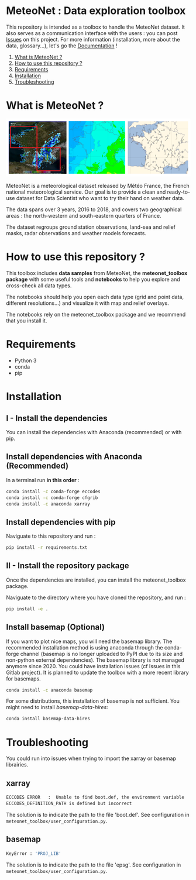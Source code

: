 # MeteoNet : Data exploration toolbox

This repository is intended as a toolbox to handle the MeteoNet dataset. It also serves as a communication interface with the users : you can post [Issues](http://gitlab.meteo.fr/deep_learning/data_exploration/issues) on this project. For more information (installation, more about the data, glossary...), let's go the [Documentation](http://gitlab.meteo.fr) !

1. [What is MeteoNet ?](#meteonet)
2. [How to use this repository ?](#description)
3. [Requirements](#requirements)
4. [Installation](#installation)
5. [Troubleshooting](#troubleshooting)

# What is MeteoNet ?<a name="meteonet"></a>
  ![imageMeteoNet](MeteoNet.PNG "Example of MeteoNet data")

MeteoNet is a meteorological dataset released by Météo France, the French national meteorological service. Our goal is to provide a clean and ready-to-use dataset for Data Scientist who want to try their hand on weather data.

The data spans over 3 years, 2016 to 2018, and covers two geographical areas : the north-western and south-eastern quarters of France.

The dataset regroups ground station observations, land-sea and relief masks, radar observations and weather models forecasts.

# How to use this repository ?<a name="description"></a>

This toolbox includes **data samples** from MeteoNet, the **meteonet_toolbox package** with some useful tools and **notebooks** to help you explore and cross-check all data types.

The notebooks should help you open each data type (grid and point data, different resolutions...) and visualize it with map and relief overlays.

The notebooks rely on the meteonet_toolbox package and we recommend that you install it.


# Requirements <a name="requirements"></a>

* Python 3
* conda
* pip

# Installation <a name="installation"></a>

## I - Install the dependencies

You can install the dependencies with Anaconda (recommended) or with pip.

## Install dependencies with Anaconda (Recommended) 


In a terminal run **in this order** :

```sh
conda install -c conda-forge eccodes
conda install -c conda-forge cfgrib
conda install -c anaconda xarray
```

## Install dependencies with pip

Naviguate to this repository and run :
```sh
pip install -r requirements.txt 
```

## II - Install the repository package

Once the dependencies are installed, you can install the meteonet_toolbox package.

Naviguate to the directory where you have cloned the repository, and run :

```sh
pip install -e .
```

## Install basemap (Optional)

If you want to plot nice maps, you will need the basemap library. The recommended installation method is using anaconda through the conda-forge channel (basemap is no longer uploaded to PyPI due to its size and non-python external dependencies).
The basemap library is not managed anymore since 2020. You could have installation issues (cf Issues in this Gitlab project). It is planned to update the toolbox with a more recent library for basemaps.  

```sh
conda install -c anaconda basemap
```

For some distributions, this installation of basemap is not sufficient. 
You might need to install *basemap-data-hires*:

```sh
conda install basemap-data-hires
```


# Troubleshooting <a name="troubleshooting"></a>

You could run into issues when trying to import the xarray or basemap librairies. 

## xarray

```sh
ECCODES ERROR   :  Unable to find boot.def, the environment variable 
ECCODES_DEFINITION_PATH is defined but incorrect
```

The solution is to indicate the path to the file 'boot.def'. See configuration in ```meteonet_toolbox/user_configuration.py```.

## basemap

```sh
KeyError : 'PROJ_LIB'
```

The solution is to indicate the path to the file 'epsg'. See configuration in ```meteonet_toolbox/user_configuration.py```.

